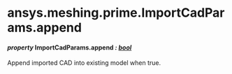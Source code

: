 # ansys.meshing.prime.ImportCadParams.append



#### *property* ImportCadParams.append *: [bool](https://docs.python.org/3.11/library/functions.html#bool)*

Append imported CAD into existing model when true.

<!-- !! processed by numpydoc !! -->
